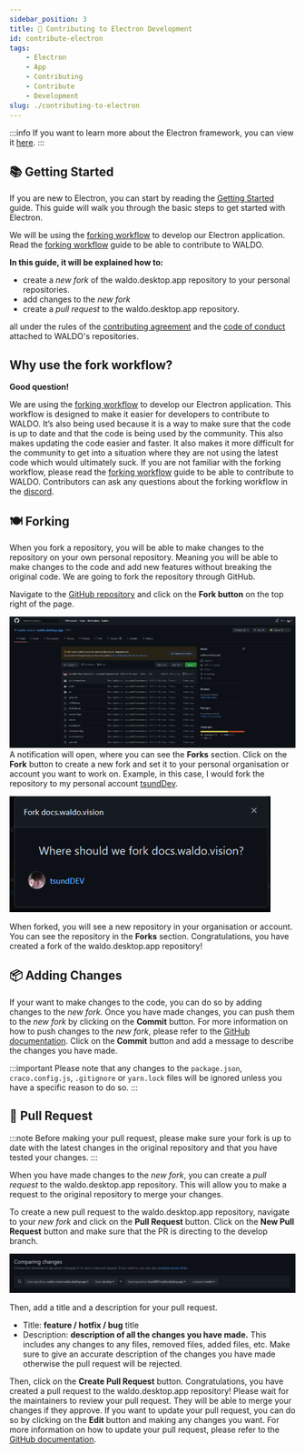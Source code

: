 ```yaml
---
sidebar_position: 3
title: 💖 Contributing to Electron Development
id: contribute-electron
tags:
    - Electron
    - App
    - Contributing
    - Contribute
    - Development
slug: ./contributing-to-electron
---
```


:::info
If you want to learn more about the Electron framework, you can view it [here](https://electronjs.org).
:::

## 📚 Getting Started

If you are new to Electron, you can start by reading the [Getting Started](https://www.electronjs.org/docs/latest) guide. This guide will walk you through the basic steps to get started with Electron. 

We will be using the [forking workflow](https://www.atlassian.com/git/tutorials/comparing-workflows/forking-workflow) to develop our Electron application. Read the [forking workflow](https://www.atlassian.com/git/tutorials/comparing-workflows/forking-workflow) guide to be able to contribute to WALDO.

**In this guide, it will be explained how to:**

- create a *new fork* of the waldo.desktop.app repository to your personal repositories.
- add changes to the *new fork*
- create a *pull request* to the waldo.desktop.app repository.

all under the rules of the [contributing agreement](https://docs.waldo.vision/docs/contributing/) and the [code of conduct](https://docs.waldo.vision/docs/contributing#code-of-conduct) attached to WALDO's repositories.

## Why use the fork workflow?

**Good question!**

We are using the [forking workflow](https://www.atlassian.com/git/tutorials/comparing-workflows/forking-workflow) to develop our Electron application. This workflow is designed to make it easier for developers to contribute to WALDO. It’s also being used because it is a way to make sure that the code is up to date and that the code is being used by the community. This also makes updating the code easier and faster. It also makes it more difficult for the community to get into a situation where they are not using the latest code which would ultimately suck. If you are not familiar with the forking workflow, please read the [forking workflow](https://www.atlassian.com/git/tutorials/comparing-workflows/forking-workflow) guide to be able to contribute to WALDO. Contributors can ask any questions about the forking workflow in the [discord](https://bit.ly/3mqDTV0).

## 🍽️ Forking

When you fork a repository, you will be able to make changes to the repository on your own personal repository. Meaning you will be able to make changes to the code and add new features without breaking the original code. We are going to fork the repository through GitHub. 

Navigate to the [GitHub repository](https://github.com/waldo-vision/waldo.desktop.app) and click on the **Fork button** on the top right of the page.

![GitHub Forking](/img/forking-ss.png) 
A notification will open, where you can see the **Forks** section. Click on the **Fork** button to create a new fork and set it to your personal organisation or account you want to work on. Example, in this case, I would fork the repository to my personal account [tsundDev](https://github.com/tsundDev).

![GitHub Forking](/img/forking-not-ss.png)

When forked, you will see a new repository in your organisation or account. You can see the repository in the **Forks** section. Congratulations, you have created a fork of the waldo.desktop.app repository! 

## 📦 Adding Changes

If your want to make changes to the code, you can do so by adding changes to the *new fork*. Once you have made changes, you can push them to the *new fork* by clicking on the **Commit** button. For more information on how to push changes to the *new fork*, please refer to the [GitHub documentation](https://help.github.com/en/articles/using-git-commands-to-manage-your-repository-and-files). Click on the **Commit** button and add a message to describe the changes you have made.

:::important
Please note that any changes to the `package.json`, `craco.config.js`, `.gitignore` or `yarn.lock` files will be ignored unless you have a specific reason to do so. 
:::

## 📌 Pull Request

:::note
Before making your pull request, please make sure your fork is up to date with the latest changes in the original repository and that you have tested your changes. 
:::

When you have made changes to the *new fork*, you can create a *pull request* to the waldo.desktop.app repository. This will allow you to make a request to the original repository to merge your changes. 

To create a new pull request to the waldo.desktop.app repository, navigate to your *new fork* and click on the **Pull Request** button. Click on the **New Pull Request** button and make sure that the PR is directing to the develop branch. 

![PR](/img/PR-branch-ss.png)

Then, add a title and a description for your pull request.

- Title: **feature / hotfix / bug** title
- Description: **description of all the changes you have made.** This includes any changes to any files, removed files, added files, etc. Make sure to give an accurate description of the changes you have made otherwise the pull request will be rejected.

Then, click on the **Create Pull Request** button.
Congratulations, you have created a pull request to the waldo.desktop.app repository! Please wait for the maintainers to review your pull request. They will be able to merge your changes if they approve. If you want to update your pull request, you can do so by clicking on the **Edit** button and making any changes you want. For more information on how to update your pull request, please refer to the [GitHub documentation](https://help.github.com/en/articles/about-pull-requests). 
